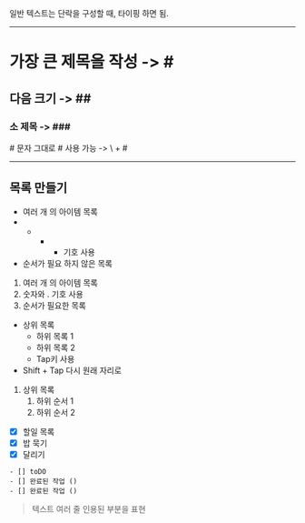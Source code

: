 일반 텍스트는 단락을 구성할 때, 타이핑 하면 됨.

---
# 가장 큰 제목을 작성 -> \#
## 다음 크기 -> \#\#
### 소 제목 -> \#\#\#

\# 문자 그대로 \# 사용 가능  -> \\ + #

---

## 목록 만들기

- 여러 개 의 아이템 목록
- * - + 기호 사용
- 순서가 필요 하지 않은 목록

1. 여러 개 의 아이템 목록
2. 숫자와 . 기호 사용
3. 순서가 필요한 목록

- 상위 목록
	- 하위 목록 1
	- 하위 목록 2
	- Tap키 사용
- Shift + Tap 다시 원래 자리로
1. 상위 목록
	1. 하위 순서 1
	2. 하위 순서 2

- [x] 할일 목록
- [x] 밥 묵기
- [x] 달리기

```
- [] toDO
- [] 완료된 작업 ()
- [] 완료된 작업 ()
```

> 텍스트
> 여러 줄
> 인용된 부분을 표현






